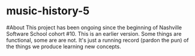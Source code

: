 # music-history-5

#About 
This project has been ongoing since the beginning of Nashville Software School cohort #10.  This is an earlier version.  Some things are functional, some are are not.  It's just a running record (pardon the pun) of the things we produce learning new concepts.
